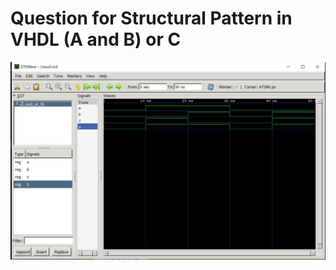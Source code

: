 <h1>Question for Structural Pattern in VHDL (A and B) or C </h1>

![Capture](/Struct_pattern/Capture.JPG)
